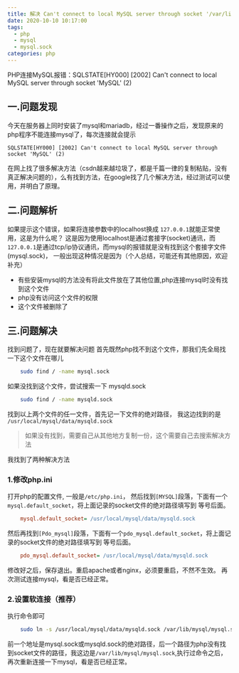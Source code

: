 ```yaml
---
title: 解决 Can't connect to local MySQL server through socket '/var/lib/mysql/mysql.sock' (2）的方法
date: 2020-10-10 10:17:00
tags: 
  - php
  - mysql
  - mysql.sock
categories: php
---
```


PHP连接MySQL报错：SQLSTATE[HY000] [2002] Can't connect to local MySQL server through socket 'MySQL' (2)

<!--more-->

## 一.问题发现
今天在服务器上同时安装了mysql和mariadb，经过一番操作之后，发现原来的php程序不能连接mysql了，每次连接就会提示
```mysql
SQLSTATE[HY000] [2002] Can't connect to local MySQL server through socket 'MySQL' (2)
```
在网上找了很多解决方法（csdn越来越垃圾了，都是千篇一律的复制粘贴，没有真正解决问题的），么有找到方法，在google找了几个解决方法，经过测试可以使用，并明白了原理。

## 二.问题解析
如果提示这个错误，如果将连接参数中的localhost换成 `127.0.0.1`就能正常使用，这是为什么呢？
这是因为使用localhost是通过套接字(socket)通讯，而`127.0.0.1`是通过tcp/ip协议通讯，而mysql的报错就是没有找到这个套接字文件(mysql.sock)，
一般出现这种情况是因为（个人总结，可能还有其他原因，欢迎补充）
+ 有些安装mysql的方法没有将此文件放在了其他位置,php连接mysql时没有找到这个文件
+ php没有访问这个文件的权限
+ 这个文件被删除了

## 三.问题解决

找到问题了，现在就要解决问题
首先既然php找不到这个文件，那我们先全局找一下这个文件在哪儿
```bash
    sudo find / -name mysql.sock
```
如果没找到这个文件，尝试搜索一下 mysqld.sock
```bash
    sudo find / -name mysqld.sock
```
找到以上两个文件的任一文件，首先记一下文件的绝对路径， 我这边找到的是 `/usr/local/mysql/data/mysqld.sock`
>如果没有找到，需要自己从其他地方复制一份，这个需要自己去搜索解决方法

我找到了两种解决方法
### 1.修改php.ini

打开php的配置文件, 一般是`/etc/php.ini`，
然后找到`[MYSQL]`段落，下面有一个`mysql.default_socket`，将上面记录的socket文件的绝对路径填写到 等号后面。
```ini
    mysql.default_socket= /usr/local/mysql/data/mysqld.sock
```
然后再找到`[Pdo_mysql]`段落，下面有一个`pdo_mysql.default_socket`，将上面记录的socket文件的绝对路径填写到 等号后面。
```ini
    pdo_mysql.default_socket= /usr/local/mysql/data/mysqld.sock
```
修改好之后，保存退出。重启apache或者nginx，必须要重启，不然不生效。
再次测试连接mysql，看是否已经正常。

### 2.设置软连接（推荐）

执行命令即可
```bash
    sudo ln -s /usr/local/mysql/data/mysqld.sock /var/lib/mysql/mysql.sock
```
前一个地址是mysql.sock或mysqld.sock的绝对路径，后一个路径为php没有找到socket文件的路径，我这边是`/var/lib/mysql/mysql.sock`,执行过命令之后，再次重新连接一下mysql，看是否已经正常。

